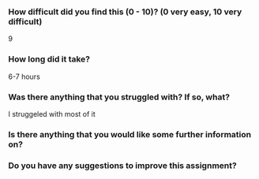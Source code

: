 ### How difficult did you find this (0 - 10)? (0 very easy, 10 very difficult)
9

### How long did it take?
6-7 hours

### Was there anything that you struggled with?  If so, what?
I struggeled with most of it

### Is there anything that you would like some further information on?


### Do you have any suggestions to improve this assignment?


